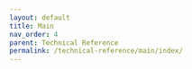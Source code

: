```yaml
---
layout: default
title: Main
nav_order: 4
parent: Technical Reference
permalink: /technical-reference/main/index/
---
```



